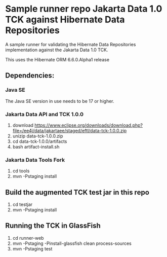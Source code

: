 Sample runner repo Jakarta Data 1.0 TCK against Hibernate Data Repositories
========================================
A sample runner for validating the Hibernate Data Repositories implementation against the Jakarta Data 1.0 TCK.

This uses the Hibernate ORM 6.6.0.Alpha1 release

## Dependencies:
### Java SE
The Java SE version in use needs to be 17 or higher.

### Jakarta Data API and TCK 1.0.0
1. download https://www.eclipse.org/downloads/download.php?file=/ee4j/data/jakartaee/staged/eftl/data-tck-1.0.0.zip
1. unizip data-tck-1.0.0.zip
1. cd data-tck-1.0.0/artifacts
2. bash artifact-install.sh

### Jakarta Data Tools Fork
1. cd tools
2. mvn -Pstaging install

## Build the augmented TCK test jar in this repo
1. cd testjar
1. mvn -Pstaging install

## Running the TCK in GlassFish
1. cd runner-web
2. mvn -Pstaging -Pinstall-glassfish clean process-sources
3. mvn -Pstaging test
